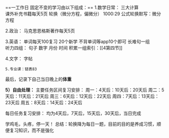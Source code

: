 ==一工作日 固定不变的学习由以下组成：==
	1.数学日常：
	三大计算	
	课外补充书籍每天5页
轮换（微分方程，偏微分）
1000:29
公式轮换默写：微分方程
	
2.政治：
	马克思恩格斯著作每天5页
	
3.英语：
	单词每天100复习
	20个新学
	不背单词等app10个即可
	长难句一组	
	听力四组：
	句子
	数字
	月份
	时间
	积累一组索引：[[4第四节]]
	
4.文字：
	字帖
		
	5.专业课：链表83



最后，记录下自己当日晚上的**体重**


**5）自由处理：**
主要任务区间复习安排：
周一：4天后：10天后：20天后
周二：5天后：11天后：21天后
周三：6天后：12天后：22天后
周四：7天后：13天后：23天后
周五：8天后：14天后：24天后

每日任务复习安排：
均为4天后，7天后，15天后，30天后，当日完成




学鸡毛，头疼，停一天！
总结：轮换降为每日一题，目前的目的是养成习惯，顺便复习知识，而不是强化